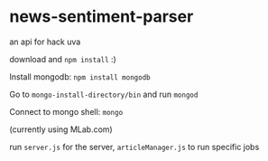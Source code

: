# news-sentiment-parser
an api for hack uva

download and `npm install` :)

Install mongodb: `npm install mongodb`

Go to `mongo-install-directory/bin` and run `mongod`

Connect to mongo shell: `mongo`

(currently using MLab.com) 


run `server.js` for the server, `articleManager.js` to run specific jobs
